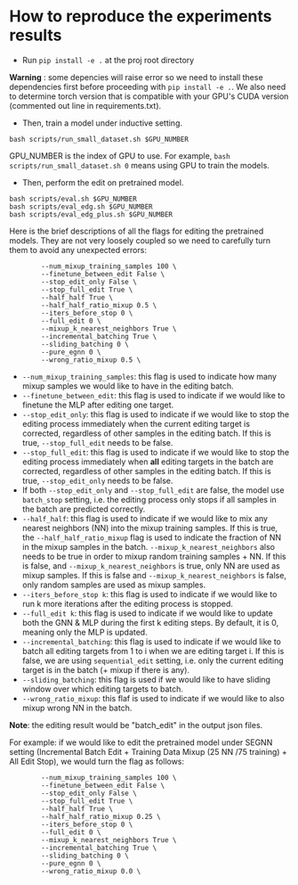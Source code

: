 # How to reproduce the experiments results

* Run ```pip install -e .``` at the proj root directory

**Warning** : some depencies will raise error so we need to install these dependencies first before proceeding with ```pip install -e .```. We also need to determine torch version that is compatible with your GPU's CUDA version (commented out line in requirements.txt). 

* Then, train a model under inductive setting. 
```
bash scripts/run_small_dataset.sh $GPU_NUMBER
```

GPU_NUMBER is the index of GPU to use. For example, ```bash scripts/run_small_dataset.sh 0``` means using GPU  to train the models.

* Then, perform the edit on pretrained model.

```
bash scripts/eval.sh $GPU_NUMBER
bash scripts/eval_edg.sh $GPU_NUMBER
bash scripts/eval_edg_plus.sh $GPU_NUMBER
```
Here is the brief descriptions of all the flags for editing the pretrained models. They are not very loosely coupled so we need to carefully turn them to avoid any unexpected errors:

```
        --num_mixup_training_samples 100 \
        --finetune_between_edit False \
        --stop_edit_only False \
        --stop_full_edit True \
        --half_half True \
        --half_half_ratio_mixup 0.5 \
        --iters_before_stop 0 \
        --full_edit 0 \
        --mixup_k_nearest_neighbors True \
        --incremental_batching True \
        --sliding_batching 0 \
        --pure_egnn 0 \
        --wrong_ratio_mixup 0.5 \
```
* ```--num_mixup_training_samples```: this flag is used to indicate how many mixup samples we would like to have in the editing batch. 
* ```--finetune_between_edit```: this flag is used to indicate if we would like to finetune the MLP after editing one target.
* ```--stop_edit_only```: this flag is used to indicate if we would like to stop the editing process immediately when the current editing target is corrected, regardless of other samples in the editing batch. If this is true, ```--stop_full_edit``` needs to be false.
* ```--stop_full_edit```: this flag is used to indicate if we would like to stop the editing process immediately when **all** editing targets in the batch are corrected, regardless of other samples in the editing batch. If this is true, ```--stop_edit_only``` needs to be false.
* If both ```--stop_edit_only``` and ```--stop_full_edit``` are false, the model use ```batch_stop``` setting, i.e. the editing process only stops if all samples in the batch are predicted correctly.
* ```--half_half```: this flag is used to indicate if we would like to mix any nearest neighbors (NN) into the mixup training samples. If this is true, the ```--half_half_ratio_mixup``` flag is used to indicate the fraction of NN in the mixup samples in the batch. ```--mixup_k_nearest_neighbors``` also needs to be true in order to mixup random training samples + NN. If this is false, and ```--mixup_k_nearest_neighbors``` is true, only NN are used as mixup samples. If this is false and ```--mixup_k_nearest_neighbors``` is false, only random samples are used as mixup samples.
* ```--iters_before_stop k```: this flag is used to indicate if we would like to run k more iterations after the editing process is stopped.
* ```--full_edit k```: this flag is used to indicate if we would like to update both the GNN & MLP during the first k editing steps. By default, it is 0, meaning only the MLP is updated.
* ```--incremental_batching```: this flag is used to indicate if we would like to batch all editing targets from 1 to i when we are editing target i. If this is false, we are using ```sequential_edit``` setting, i.e. only the current editing target is in the batch (+ mixup if there is any).
* ```--sliding_batching```: this flag is used if we would like to have sliding window over which editing targets to batch.
* ```--wrong_ratio_mixup```: this flaf is used to indicate if we would like to also mixup wrong NN in the batch.

**Note**: the editing result would be "batch_edit" in the output json files.

For example: if we would like to edit the pretrained model under SEGNN setting (Incremental Batch Edit + Training Data Mixup (25 NN /75 training) + All Edit Stop), we would turn the flag as follows:
```
        --num_mixup_training_samples 100 \
        --finetune_between_edit False \
        --stop_edit_only False \
        --stop_full_edit True \
        --half_half True \
        --half_half_ratio_mixup 0.25 \
        --iters_before_stop 0 \
        --full_edit 0 \
        --mixup_k_nearest_neighbors True \
        --incremental_batching True \
        --sliding_batching 0 \
        --pure_egnn 0 \
        --wrong_ratio_mixup 0.0 \
```
